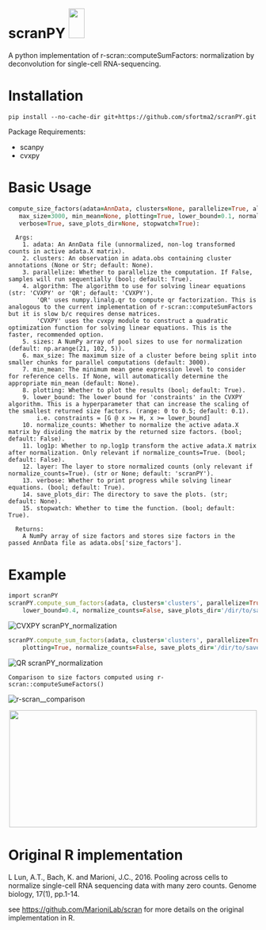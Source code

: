 # scranPY <img src="https://github.com/sfortma2/scranPY/assets/56206488/1e6ae6f9-60df-48ec-8bbe-1f07ae6e1560" width="31.67" height="60">

A python implementation of r-scran::computeSumFactors: normalization by deconvolution for single-cell RNA-sequencing.

# Installation
```
pip install --no-cache-dir git+https://github.com/sfortma2/scranPY.git
```
Package Requirements:
   - scanpy
   - cvxpy

# Basic Usage

```ruby
compute_size_factors(adata=AnnData, clusters=None, parallelize=True, algorithm='CVXPY', sizes=np.arange(21, 102, 5), 
   max_size=3000, min_mean=None, plotting=True, lower_bound=0.1, normalize_counts=False, log1p=False, layer='scranPY', 
   verbose=True, save_plots_dir=None, stopwatch=True):
```
```
  Args:
    1. adata: An AnnData file (unnormalized, non-log transformed counts in active adata.X matrix).
    2. clusters: An observation in adata.obs containing cluster annotations (None or Str; default: None).
    3. parallelize: Whether to parallelize the computation. If False, samples will run sequentially (bool; default: True).
    4. algorithm: The algorithm to use for solving linear equations (str: 'CVXPY' or 'QR'; default: 'CVXPY').
        'QR' uses numpy.linalg.qr to compute qr factorization. This is analogous to the current implementation of r-scran::computeSumFactors but it is slow b/c requires dense matrices. 
        'CVXPY' uses the cvxpy module to construct a quadratic optimization function for solving linear equations. This is the faster, recommended option.
    5. sizes: A NumPy array of pool sizes to use for normalization (default: np.arange(21, 102, 5)).
    6. max_size: The maximum size of a cluster before being split into smaller chunks for parallel computations (default: 3000).
    7. min_mean: The minimum mean gene expression level to consider for reference cells. If None, will automatically determine the appropriate min_mean (default: None).
    8. plotting: Whether to plot the results (bool; default: True).
    9. lower_bound: The lower bound for 'constraints' in the CVXPY algorithm. This is a hyperparameter that can increase the scaling of the smallest returned size factors. (range: 0 to 0.5; default: 0.1).
        i.e. constraints = [G @ x >= H, x >= lower_bound]
    10. normalize_counts: Whether to normalize the active adata.X matrix by dividing the matrix by the returned size factors. (bool; default: False).
    11. log1p: Whether to np.log1p transform the active adata.X matrix after normalization. Only relevant if normalize_counts=True. (bool; default: False).
    12. layer: The layer to store normalized counts (only relevant if normalize_counts=True). (str or None; default: 'scranPY').
    13. verbose: Whether to print progress while solving linear equations. (bool; default: True).
    14. save_plots_dir: The directory to save the plots. (str; default: None).
    15. stopwatch: Whether to time the function. (bool; default: True).

  Returns:
    A NumPy array of size factors and stores size factors in the passed AnnData file as adata.obs['size_factors'].
```

# Example

```ruby
import scranPY
scranPY.compute_sum_factors(adata, clusters='clusters', parallelize=True, algorithm='CVXPY', max_size=3000, plotting=True,
    lower_bound=0.4, normalize_counts=False, save_plots_dir='/dir/to/save')
```
![CVXPY scranPY_normalization](https://github.com/sfortma2/scranPY/assets/56206488/491188c4-45d5-4c84-9bae-7abbcb88523c)


```ruby
scranPY.compute_sum_factors(adata, clusters='clusters', parallelize=True, algorithm='QR', max_size=3000, 
    plotting=True, normalize_counts=False, save_plots_dir='/dir/to/save')
```
![QR scranPY_normalization](https://github.com/sfortma2/scranPY/assets/56206488/6496464a-fba6-48d6-800e-acbe17b8bbcb)


```
Comparison to size factors computed using r-scran::computeSumeFactors()
```
![r-scran__comparison](https://github.com/sfortma2/scranPY/assets/56206488/8001f879-6861-463e-9718-a3960ffa7821)

<p align="center">
   <img src="https://github.com/sfortma2/scranPY/assets/56206488/0507cd00-ee5b-49ee-acc8-83fabd77dd66" width="500" height="236.54">
</p>


# Original R implementation

L Lun, A.T., Bach, K. and Marioni, J.C., 2016. Pooling across cells to normalize single-cell RNA sequencing data with many zero counts. Genome biology, 17(1), pp.1-14.

see https://github.com/MarioniLab/scran for more details on the original implementation in R.

